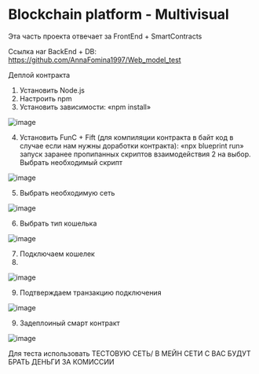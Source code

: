 # Blockchain platform - Multivisual

Эта часть проекта отвечает за  FrontEnd + SmartContracts

Ссылка наr BackEnd + DB: https://github.com/AnnaFomina1997/Web_model_test


Деплой контракта
1.	Установить Node.js
2.	Настроить npm
3.	Установить зависимости: «npm install»
 
![image](https://github.com/AnnaFomina1997/ton-dapp-test/assets/102873833/63d0c35e-5e62-4ace-8d30-61540cf23a33)

4.	Установить FunC + Fift (для компиляции контракта в байт код в случае если нам нужны доработки контракта): «npx blueprint run» запуск заранее пропипанных скриптов взаимодействия 2 на выбор. Выбрать необходимый скрипт 

![image](https://github.com/AnnaFomina1997/ton-dapp-test/assets/102873833/14bd9496-e238-45b5-b618-028353374d7f)

5.	Выбрать необходимую сеть 
 
![image](https://github.com/AnnaFomina1997/ton-dapp-test/assets/102873833/60cf11a7-d650-4b2f-a472-f35c4ade3e5e)

6.	Выбрать тип кошелька

![image](https://github.com/AnnaFomina1997/ton-dapp-test/assets/102873833/df987259-2dfb-44b3-a389-10a7823ca4ce)

7.	Подключаем кошелек
8.	
 ![image](https://github.com/AnnaFomina1997/ton-dapp-test/assets/102873833/9829fd1f-2648-4972-b919-bdb96fa2701a)

9.	Подтверждаем транзакцию подключения
 
![image](https://github.com/AnnaFomina1997/ton-dapp-test/assets/102873833/fe97b45c-318d-4468-ae7c-97641bf49525)

9.	Задеплоиный смарт контракт
 
![image](https://github.com/AnnaFomina1997/ton-dapp-test/assets/102873833/d3b9f217-e04d-4160-af5b-4f52151bd854)


Для теста использовать ТЕСТОВУЮ СЕТЬ/ В МЕЙН СЕТИ С ВАС БУДУТ БРАТЬ ДЕНЬГИ ЗА КОМИССИИ
